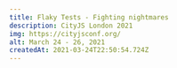 ```yaml
---
title: Flaky Tests - Fighting nightmares
description: CityJS London 2021
img: https://cityjsconf.org/
alt: March 24 - 26, 2021
createdAt: 2021-03-24T22:50:54.724Z
---
```

